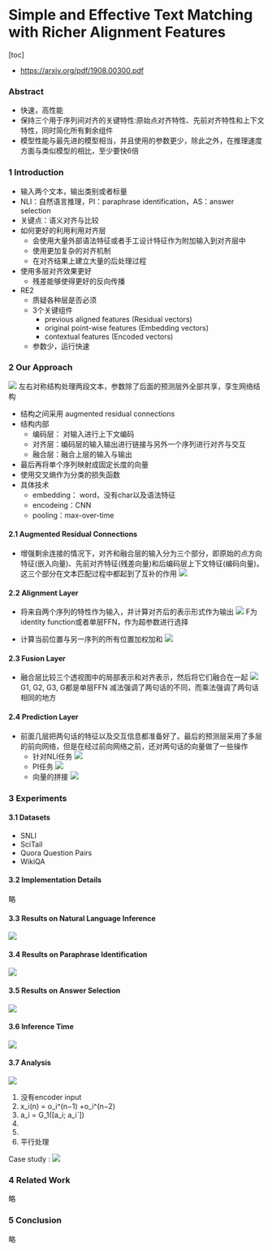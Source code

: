 # Simple and Effective Text Matching with Richer Alignment Features
[toc]

- https://arxiv.org/pdf/1908.00300.pdf

### Abstract
- 快速，高性能
- 保持三个用于序列间对齐的关键特性:原始点对齐特性、先前对齐特性和上下文特性，同时简化所有剩余组件
- 模型性能与最先进的模型相当，并且使用的参数更少，除此之外，在推理速度方面与类似模型的相比，至少要快6倍

### 1 Introduction
- 输入两个文本，输出类别或者标量
- NLI：自然语言推理，PI：paraphrase identification，AS：answer selection
- 关键点：语义对齐与比较
- 如何更好的利用利用对齐层
    - 会使用大量外部语法特征或者手工设计特征作为附加输入到对齐层中
    - 使用更加复杂的对齐机制
    - 在对齐结果上建立大量的后处理过程
- 使用多层对齐效果更好
    - 残差能够使得更好的反向传播
- RE2
    - 质疑各种层是否必须
    - 3个关键组件
        - previous aligned features (Residual vectors)
        - original point-wise features (Embedding vectors)
        - contextual features (Encoded vectors)
    - 参数少，运行快速

### 2 Our Approach
![](../../images/d0001/512006091108602.png)
左右对称结构处理两段文本，参数除了后面的预测层外全部共享，孪生网络结构
- 结构之间采用 augmented residual connections
- 结构内部
    - 编码层： 对输入进行上下文编码
    - 对齐层：编码层的输入输出进行链接与另外一个序列进行对齐与交互
    - 融合层：融合上层的输入与输出
- 最后再将单个序列映射成固定长度的向量
- 使用交叉熵作为分类的损失函数
- 具体技术
    - embedding： word，没有char以及语法特征
    - encodeing：CNN
    - pooling：max-over-time

#### 2.1 Augmented Residual Connections
- 增强剩余连接的情况下，对齐和融合层的输入分为三个部分，即原始的点方向特征(嵌入向量)、先前对齐特征(残差向量)和后编码层上下文特征(编码向量)。这三个部分在文本匹配过程中都起到了互补的作用
![](../../images/d0001/302006401108602.png)

#### 2.2 Alignment Layer
- 将来自两个序列的特性作为输入，并计算对齐后的表示形式作为输出
![](../../images/d0001/012006431108602.png)
F为identity function或者单层FFN，作为超参数进行选择

- 计算当前位置与另一序列的所有位置加权加和
![](../../images/d0001/212006451108602.png)

#### 2.3 Fusion Layer
- 融合层比较三个透视图中的局部表示和对齐表示，然后将它们融合在一起
![](../../images/d0001/552006521108602.png)
G1, G2, G3, G都是单层FFN
减法强调了两句话的不同，而乘法强调了两句话相同的地方

#### 2.4 Prediction Layer
- 前面几层把两句话的特征以及交互信息都准备好了。最后的预测层采用了多层的前向网络，但是在经过前向网络之前，还对两句话的向量做了一些操作
    - 针对NLI任务
    ![](../../images/d0001/362006561108602.png)
    - PI任务
    ![](../../images/d0001/152006571108602.png)
    - 向量的拼接
    ![](../../images/d0001/322006571108602.png)

### 3 Experiments
#### 3.1 Datasets
- SNLI
- SciTail
- Quora Question Pairs
- WikiQA

#### 3.2 Implementation Details
略

#### 3.3 Results on Natural Language Inference
![](../../images/d0001/332006591108602.png)

#### 3.4 Results on Paraphrase Identification
![](../../images/d0001/092006001208602.png)

#### 3.5 Results on Answer Selection
![](../../images/d0001/292006001208602.png)

#### 3.6 Inference Time
![](../../images/d0001/162006011208602.png)

#### 3.7 Analysis
![](../../images/d0001/182006211308602.png)
1. 没有encoder input
2. x_i(n) = o_i^(n−1) +o_i^(n−2)
3. a_i = G_1([a_i; a_i`])
4.
5.
6. 平行处理

Case study
: ![](../../images/d0001/522006521308602.png)

### 4 Related Work
略

### 5 Conclusion 
略
